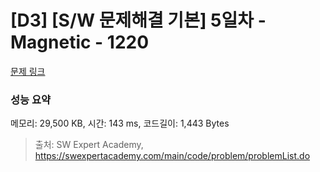 # [D3] [S/W 문제해결 기본] 5일차 - Magnetic - 1220 

[문제 링크](https://swexpertacademy.com/main/code/problem/problemDetail.do?contestProbId=AV14hwZqABsCFAYD) 

### 성능 요약

메모리: 29,500 KB, 시간: 143 ms, 코드길이: 1,443 Bytes



> 출처: SW Expert Academy, https://swexpertacademy.com/main/code/problem/problemList.do